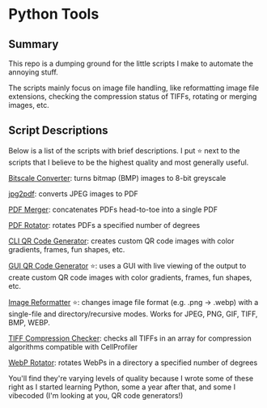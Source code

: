 # Python Tools
## Summary
This repo is a dumping ground for the little scripts I make to automate the annoying stuff.

The scripts mainly focus on image file handling, like reformatting image file extensions, checking the compression status of TIFFs, rotating or merging images, etc.

## Script Descriptions
Below is a list of the scripts with brief descriptions. I put ⭐ next to the scripts that I believe to be the highest quality and most generally useful.

[Bitscale Converter](scripts/bitscale_converter.py): turns bitmap (BMP) images to 8-bit greyscale

[jpg2pdf](scripts/jpg2pdf.py): converts JPEG images to PDF

[PDF Merger](scripts/pdf_merger.py): concatenates PDFs head-to-toe into a single PDF

[PDF Rotator](scripts/pdf_rotator.py): rotates PDFs a specified number of degrees

[CLI QR Code Generator](scripts/qr_gen_cli.py): creates custom QR code images with color gradients, frames, fun shapes, etc.

[GUI QR Code Generator](scripts/qr_gen_gui.py) ⭐: uses a GUI with live viewing of the output to create custom QR code images with color gradients, frames, fun shapes, etc.

[Image Reformatter](scripts/reformat_images.py) ⭐: changes image file format (e.g. .png -> .webp) with a single-file and directory/recursive modes. Works for JPEG, PNG, GIF, TIFF, BMP, WEBP.

[TIFF Compression Checker](scripts/tiff_compression_check.py): checks all TIFFs in an array for compression algorithms compatible with CellProfiler

[WebP Rotator](scripts/webp_rotator.py): rotates WebPs in a directory a specified number of degrees

You'll find they're varying levels of quality because I wrote some of these right as I started learning Python, some a year after that, and some I vibecoded (I'm looking at you, QR code generators!)
